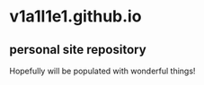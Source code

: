 # v1a1l1e1.github.io
## personal site repository

Hopefully will be populated with wonderful things!
